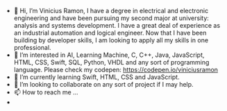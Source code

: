 - 👋 Hi, I’m Vinicius Ramon, I have a degree in electrical and electronic engineering and have been pursuing my second major at university: analysis and systems development. I have a great deal of experience as an industrial automation and logical engineer. Now that I have been building by developer skills, I am looking to apply all my skills in one professional.
- 👀 I’m interested in AI, Learning Machine, C, C++, Java, JavaScript, HTML, CSS, Swift, SQL, Python, VHDL and any sort of programming language. Please check my codepen: https://codepen.io/viniciusramon
- 🌱 I’m currently learning Swift, HTML, CSS and JavaScript.
- 💞️ I’m looking to collaborate on any sort of project if I may help.
- 📫 How to reach me ...
- 
<!---
viniciusramon/viniciusramon is a ✨ special ✨ repository because its `README.md` (this file) appears on your GitHub profile.
You can click the Preview link to take a look at your changes.
--->
